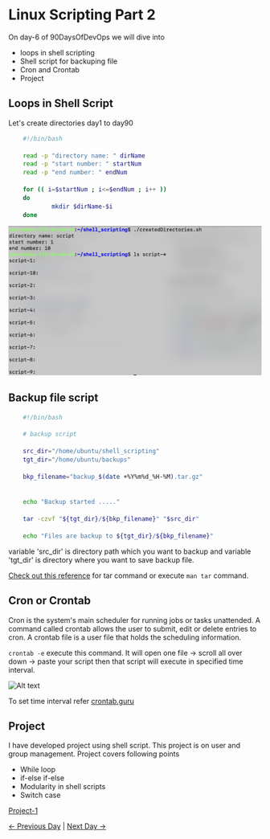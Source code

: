 # Linux Scripting Part 2

On day-6 of 90DaysOfDevOps we will dive into

- loops in shell scripting
- Shell script for backuping file
- Cron and Crontab
- Project

## Loops in Shell Script

Let's create directories day1 to day90

``` bash
    #!/bin/bash

    read -p "directory name: " dirName
    read -p "start number: " startNum
    read -p "end number: " endNum

    for (( i=$startNum ; i<=$endNum ; i++ ))
    do
            mkdir $dirName-$i
    done
```

![Alt text](./images/image.png)

## Backup file script

```bash
    #!/bin/bash

    # backup script

    src_dir="/home/ubuntu/shell_scripting"
    tgt_dir="/home/ubuntu/backups"

    bkp_filename="backup_$(date +%Y%m%d_%H-%M).tar.gz"


    echo "Backup started ....."

    tar -czvf "${tgt_dir}/${bkp_filename}" "$src_dir"

    echo "Files are backup to ${tgt_dir}/${bkp_filename}"
```

variable 'src_dir' is directory path which you want to backup and variable 'tgt_dir' is directory where you want to save backup file.

[Check out this reference](https://www.geeksforgeeks.org/tar-command-linux-examples/) for tar command or execute ```man tar``` command.

## Cron or Crontab

Cron is the system's main scheduler for running jobs or tasks unattended. A command called crontab allows the user to submit, edit or delete entries to cron. A crontab file is a user file that holds the scheduling information.

```crontab -e``` execute this command. It will open one file -> scroll all over down -> paste your script then that script will execute in specified time interval.

![Alt text](./images/image-1.png)

To set time interval refer [crontab.guru](https://crontab.guru/)

## Project

I have developed project using shell script. This project is on user and group management. Project covers following points

- While loop
- if-else if-else
- Modularity in shell scripts
- Switch case

[Project-1](./project/shell_script_project.sh)

[← Previous Day](../day-5/README.md) | [Next Day →](../day-7/README.md)
